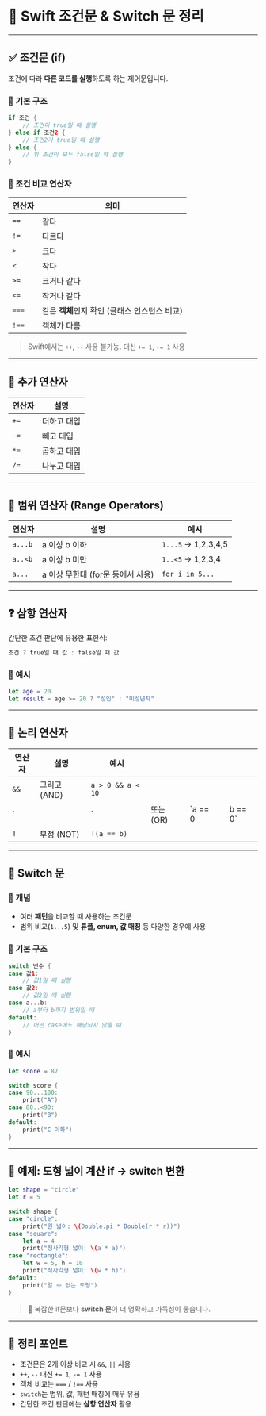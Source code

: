 # 🔀 Swift 조건문 & Switch 문 정리

---

## ✅ 조건문 (if)

조건에 따라 **다른 코드를 실행**하도록 하는 제어문입니다.

### 📌 기본 구조

```swift
if 조건 {
    // 조건이 true일 때 실행
} else if 조건2 {
    // 조건2가 true일 때 실행
} else {
    // 위 조건이 모두 false일 때 실행
}
```

### 📌 조건 비교 연산자

| 연산자   | 의미                           |
| ----- | ---------------------------- |
| `==`  | 같다                           |
| `!=`  | 다르다                          |
| `>`   | 크다                           |
| `<`   | 작다                           |
| `>=`  | 크거나 같다                       |
| `<=`  | 작거나 같다                       |
| `===` | 같은 **객체**인지 확인 (클래스 인스턴스 비교) |
| `!==` | 객체가 다름                       |

> Swift에서는 `++`, `--` 사용 불가능. 대신 `+= 1`, `-= 1` 사용

---

## 🧮 추가 연산자

| 연산자  | 설명     |
| ---- | ------ |
| `+=` | 더하고 대입 |
| `-=` | 빼고 대입  |
| `*=` | 곱하고 대입 |
| `/=` | 나누고 대입 |

---

## 🔢 범위 연산자 (Range Operators)

| 연산자     | 설명                     | 예시                  |
| ------- | ---------------------- | ------------------- |
| `a...b` | a 이상 b 이하              | `1...5` → 1,2,3,4,5 |
| `a..<b` | a 이상 b 미만              | `1..<5` → 1,2,3,4   |
| `a...`  | a 이상 무한대 (for문 등에서 사용) | `for i in 5...`     |

---

## ❓ 삼항 연산자

간단한 조건 판단에 유용한 표현식:

```swift
조건 ? true일 때 값 : false일 때 값
```

### 📌 예시

```swift
let age = 20
let result = age >= 20 ? "성인" : "미성년자"
```

---

## 🔗 논리 연산자

| 연산자  | 설명        | 예시                |         |          |   |          |
| ---- | --------- | ----------------- | ------- | -------- | - | -------- |
| `&&` | 그리고 (AND) | `a > 0 && a < 10` |         |          |   |          |
| \`   |           | \`                | 또는 (OR) | \`a == 0 |   | b == 0\` |
| `!`  | 부정 (NOT)  | `!(a == b)`       |         |          |   |          |

---

## 🔁 Switch 문

### 📌 개념

* 여러 **패턴**을 비교할 때 사용하는 조건문
* 범위 비교(`1...5`) 및 **튜플, enum, 값 매칭** 등 다양한 경우에 사용

### 📌 기본 구조

```swift
switch 변수 {
case 값1:
    // 값1일 때 실행
case 값2:
    // 값2일 때 실행
case a...b:
    // a부터 b까지 범위일 때
default:
    // 어떤 case에도 해당되지 않을 때
}
```

### 📌 예시

```swift
let score = 87

switch score {
case 90...100:
    print("A")
case 80..<90:
    print("B")
default:
    print("C 이하")
}
```

---

## 🧮 예제: 도형 넓이 계산 if → switch 변환

```swift
let shape = "circle"
let r = 5

switch shape {
case "circle":
    print("원 넓이: \(Double.pi * Double(r * r))")
case "square":
    let a = 4
    print("정사각형 넓이: \(a * a)")
case "rectangle":
    let w = 5, h = 10
    print("직사각형 넓이: \(w * h)")
default:
    print("알 수 없는 도형")
}
```

> 📌 복잡한 if문보다 **switch 문**이 더 명확하고 가독성이 좋습니다.

---

## 📎 정리 포인트

* 조건문은 2개 이상 비교 시 `&&`, `||` 사용
* `++`, `--` 대신 `+= 1`, `-= 1` 사용
* 객체 비교는 `===` / `!==` 사용
* `switch`는 범위, 값, 패턴 매칭에 매우 유용
* 간단한 조건 판단에는 **삼항 연산자** 활용
